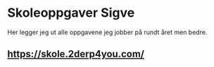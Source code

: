 # Skoleoppgaver Sigve
Her legger jeg ut alle oppgavene jeg jobber på rundt året men bedre.

## https://skole.2derp4you.com/